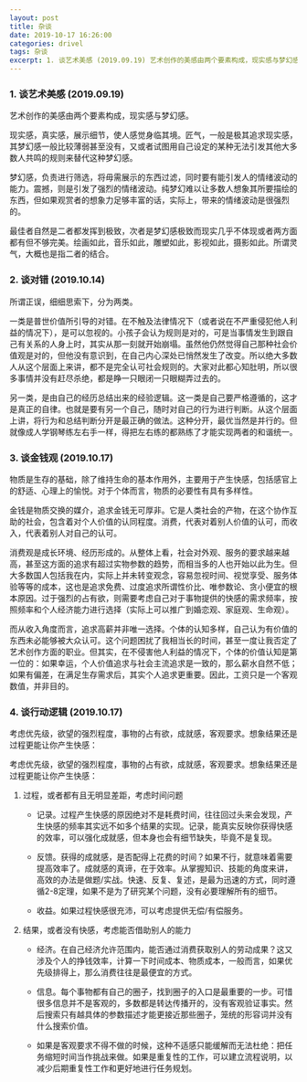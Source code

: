 ```yaml
---
layout: post
title: 杂谈
date: 2019-10-17 16:26:00
categories: drivel
tags: 杂谈
excerpt: 1. 谈艺术美感 (2019.09.19) 艺术创作的美感由两个要素构成，现实感与梦幻感。 现实感，真实感，展示细节，使人感觉身临其境。匠气，一般是极其追求现实感，其梦幻感一般比较薄弱甚至没有，又或者试图用自己设定的某种无法引发其他大多数人共鸣的规则来替代这种梦幻感。 梦幻感，负责进行筛选，将毋需展示的东西过滤，同时要有能引发人的情绪波动的能力...
---
```


### 1. 谈艺术美感 (2019.09.19)

艺术创作的美感由两个要素构成，现实感与梦幻感。

现实感，真实感，展示细节，使人感觉身临其境。匠气，一般是极其追求现实感，其梦幻感一般比较薄弱甚至没有，又或者试图用自己设定的某种无法引发其他大多数人共鸣的规则来替代这种梦幻感。

梦幻感，负责进行筛选，将毋需展示的东西过滤，同时要有能引发人的情绪波动的能力。震撼，则是引发了强烈的情绪波动。纯梦幻难以让多数人想象其所要描绘的东西，但如果观赏者的想象力足够丰富的话，实际上，带来的情绪波动是很强烈的。

最佳者自然是二者都发挥到极致，次者是梦幻感极致而现实几乎不体现或者两方面都有但不够完美。绘画如此，音乐如此，雕塑如此，影视如此，摄影如此。所谓灵气，大概也是指二者的结合。

### 2. 谈对错 (2019.10.14)

所谓正误，细细思索下，分为两类。

一类是普世价值所引导的对错。在不触及法律情况下（或者说在不严重侵犯他人利益的情况下），是可以忽视的。小孩子会认为规则是对的，可是当事情发生到跟自己有关系的人身上时，其实从那一刻就开始崩塌。虽然他仍然觉得自己那种社会价值观是对的，但他没有意识到，在自己内心深处已悄然发生了改变。所以绝大多数人从这个层面上来讲，都不是完全认可社会规则的。大家对此都心知肚明，所以很多事情并没有赶尽杀绝，都是睁一只眼闭一只眼糊弄过去的。

另一类，是由自己的经历总结出来的经验逻辑。这一类是自己要严格遵循的，这才是真正的自律。也就是要有另一个自己，随时对自己的行为进行判断。从这个层面上讲，将行为和总结判断分开是最正确的做法。这种分开，最优当然是并行的。但就像成人学钢琴练左右手一样，得把左右练的都熟练了才能实现两者的和谐统一。

### 3. 谈金钱观 (2019.10.17)

物质是生存的基础，除了维持生命的基本作用外，主要用于产生快感，包括感官上的舒适、心理上的愉悦。对于个体而言，物质的必要性有具有多样性。

金钱是物质交换的媒介，追求金钱无可厚非。它是人类社会的产物，在这个协作互助的社会，包含着对个人价值的认同程度。消费，代表对着别人价值的认可，而收入，代表着别人对自己的认可。

消费观是成长环境、经历形成的。从整体上看，社会对外观、服务的要求越来越高，甚至这方面的追求有超过实物参数的趋势，而相当多的人也开始以此为生。但大多数国人包括我在内，实际上并未转变观念，容易忽视时间、视觉享受、服务体验等等的成本，这也是追求免费、过度追求所谓性价比、唯参数论、贪小便宜的根本原因。过于强烈的占有欲，则需要考虑自己对于事物提供的快感的需求频率，按照频率和个人经济能力进行选择（实际上可以推广到婚恋观、家庭观、生命观）。

而从收入角度而言，追求高薪并非唯一选择。个体的认知多样，自己认为有价值的东西未必能够被大众认可。这个问题困扰了我相当长的时间，甚至一度让我否定了艺术创作方面的职业。但其实，在不侵害他人利益的情况下，个体的价值认知是第一位的：如果幸运，个人价值追求与社会主流追求是一致的，那么薪水自然不低；如果有偏差，在满足生存需求后，其实个人追求更重要。因此，工资只是一个客观数值，并非目的。

### 4. 谈行动逻辑 (2019.10.17)

考虑优先级，欲望的强烈程度，事物的占有欲，成就感，客观要求。想象结果还是过程更能让你产生快感：

考虑优先级，欲望的强烈程度，事物的占有欲，成就感，客观要求。想象结果还是过程更能让你产生快感：

1. 过程，或者都有且无明显差距，考虑时间问题

    - 记录。过程产生快感的原因绝对不是耗费时间，往往回过头来会发现，产生快感的频率其实远不如多个结果的实现。记录，能真实反映你获得快感的效率，可以强化成就感，但本身也会有细节缺失，毕竟不是复现。

    - 反馈。获得的成就感，是否配得上花费的时间？如果不行，就意味着需要提高效率了。成就感的真谛，在于效率。从掌握知识、技能的角度来讲，高效的办法是做题/实战。快速、反复、复述，是最为迅速的方式，同时遵循2-8定理，如果不是为了研究某个问题，没有必要理解所有的细节。

    - 收益。如果过程快感很充沛，可以考虑提供无偿/有偿服务。

2. 结果，或者没有快感，考虑能否借助别人的能力

    - 经济。在自己经济允许范围内，能否通过消费获取别人的劳动成果？这又涉及个人的挣钱效率，计算一下时间成本、物质成本，一般而言，如果优先级排得上，那么消费往往是最便宜的方式。

    - 信息。每个事物都有自己的圈子，找到圈子的入口是最重要的一步。可惜很多信息并不是客观的，多数都是转达传播开的，没有客观验证事实。然后搜索只有越具体的参数描述才能更接近那些圈子，笼统的形容词并没有什么搜索价值。

    - 如果是客观要求不得不做的时候，这种不适感只能缓解而无法杜绝：把任务缩短时间当作挑战来做。如果是重复性的工作，可以建立流程说明，以减少后期重复性工作和更好地进行任务规划。